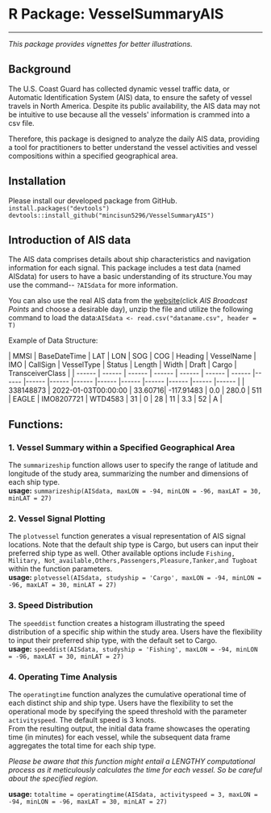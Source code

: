 # R Package: VesselSummaryAIS
---
*This package provides vignettes for better illustrations.* 


## Background 

The U.S. Coast Guard has collected dynamic vessel traffic data, or Automatic Identification System (AIS) data, to ensure the safety of vessel travels in North America. Despite its public availability, the AIS data may not be intuitive to use because all the vessels' information is crammed into a csv file. 

Therefore, this package is designed to analyze the daily AIS data, providing a tool for practitioners to better understand the vessel activities and vessel compositions within a specified geographical area.

## Installation
Please install our developed package from GitHub.\
`install.packages("devtools")`
`devtools::install_github("mincisun5296/VesselSummaryAIS")`

## Introduction of AIS data 

The AIS data comprises details about ship characteristics and navigation information for each signal. This package includes a test data (named AISdata) for users to have a basic understanding of its structure.You may use the command-- `?AISdata` for more information.

You can also use the real AIS data from the [website](https://marinecadastre.gov/ais/)(click *AIS Broadcast Points* and choose a desirable day), unzip the file and utilize the following command to load the data:`AISdata <- read.csv("dataname.csv", header = T)`

Example of Data Structure: 

| MMSI | BaseDateTime | LAT | LON | SOG | COG | Heading | VesselName | IMO | CallSign  | VesselType | Status | Length | Width | Draft | 
Cargo | TransceiverClass |
| ------ | ------ | ------ | ------ | ------ | ------ | ------ |------ |------ |------ |------ |------ |------ |------ |------ |------ |------ |
| 338148873 | 2022-01-03T00:00:00 | 33.60716| -117.91483 | 0.0 | 280.0 | 511 |
EAGLE | IMO8207721 | WTD4583 | 31 | 0 | 28 | 11 | 3.3 | 52 | A |




## Functions:
### 1. Vessel Summary within a Specified Geographical Area
The `summarizeship` function  allows user to specify the range of latitude and longitude of the study area, summarizing the number and dimensions of each ship type.\
**usage:** `summarizeship(AISdata, maxLON = -94, minLON = -96, maxLAT = 30, minLAT = 27)`

### 2. Vessel Signal Plotting
The `plotvessel` function  generates a visual representation of AIS signal locations. Note that the default ship type is Cargo, but users can input their preferred ship type as well. Other available options include `Fishing, Military, Not_available,Others,Passengers,Pleasure,Tanker,and Tugboat` within the function parameters.\
**usage:** `plotvessel(AISdata, studyship = 'Cargo', maxLON = -94, minLON = -96, maxLAT = 30, minLAT = 27)`

### 3. Speed Distribution
The `speeddist` function creates a histogram illustrating the speed distribution of a specific ship within the study area. Users have the flexibility to input their preferred ship type, with the default set to Cargo.\
**usage:** `speeddist(AISdata, studyship = 'Fishing', maxLON = -94, minLON = -96, maxLAT = 30, minLAT = 27)`

### 4. Operating Time Analysis
The `operatingtime` function  analyzes the cumulative operational time of each distinct ship and ship type. Users have the flexibility to set the operational mode by specifying the speed threshold with the parameter `activityspeed`. The 
default speed is 3 knots.\
From the resulting output, the initial data frame showcases the operating time (in minutes) for each vessel, while the subsequent data frame aggregates the total time for each ship type.

*Please be aware that this function might entail a LENGTHY computational process as it meticulously calculates the time for each vessel. So be careful about the specified region.*

**usage:**
`totaltime = operatingtime(AISdata, activityspeed = 3, maxLON = -94, minLON = -96, maxLAT = 30, minLAT = 27)`
